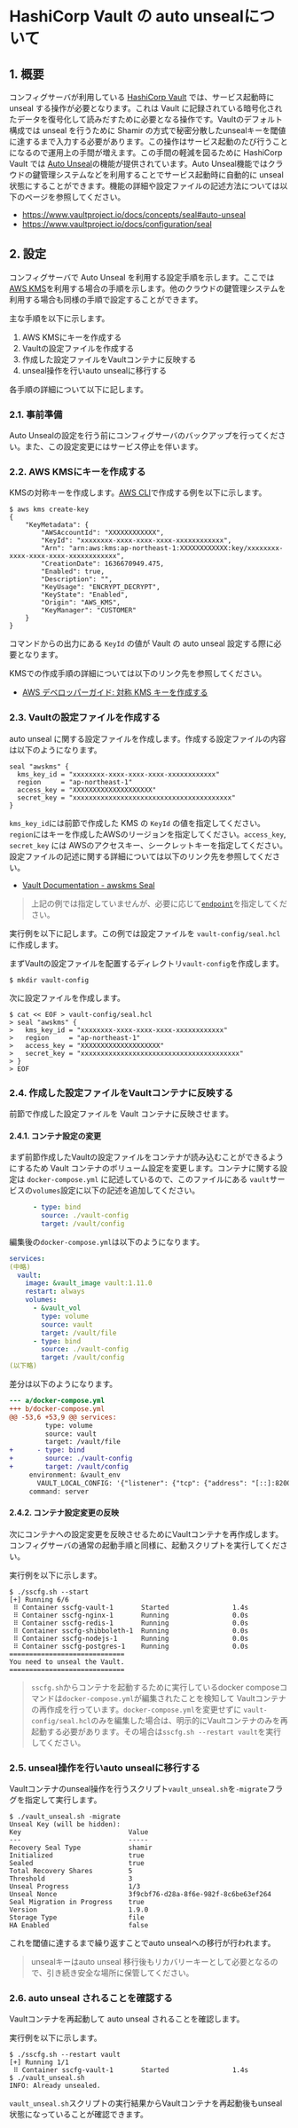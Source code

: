 # HashiCorp Vault の auto unsealについて

## 1. 概要

コンフィグサーバが利用している [HashiCorp Vault](https://www.vaultproject.io/) では、サービス起動時に unseal する操作が必要となります。これは Vault に記録されている暗号化されたデータを復号化して読みだすために必要となる操作です。Vaultのデフォルト構成では unseal を行うために Shamir の方式で秘密分散したunsealキーを閾値に達するまで入力する必要があります。この操作はサービス起動のたび行うことになるので運用上の手間が増えます。この手間の軽減を図るために HashiCorp Vault では [Auto Unseal](https://www.vaultproject.io/docs/concepts/seal#auto-unseal)の機能が提供されています。Auto Unseal機能ではクラウドの鍵管理システムなどを利用することでサービス起動時に自動的に unseal 状態にすることができます。機能の詳細や設定ファイルの記述方法については以下のページを参照してください。

* https://www.vaultproject.io/docs/concepts/seal#auto-unseal
* https://www.vaultproject.io/docs/configuration/seal

## 2. 設定

コンフィグサーバで Auto Unseal を利用する設定手順を示します。ここでは [AWS KMS](https://aws.amazon.com/jp/kms/)を利用する場合の手順を示します。他のクラウドの鍵管理システムを利用する場合も同様の手順で設定することができます。

主な手順を以下に示します。

1. AWS KMSにキーを作成する
2. Vaultの設定ファイルを作成する
3. 作成した設定ファイルをVaultコンテナに反映する
4. unseal操作を行いauto unsealに移行する

各手順の詳細について以下に記します。

### 2.1. 事前準備

Auto Unsealの設定を行う前にコンフィグサーバのバックアップを行ってください。また、この設定変更にはサービス停止を伴います。

### 2.2. AWS KMSにキーを作成する

KMSの対称キーを作成します。[AWS CLI](https://aws.amazon.com/jp/cli/)で作成する例を以下に示します。

```console
$ aws kms create-key
{
    "KeyMetadata": {
        "AWSAccountId": "XXXXXXXXXXXX",
        "KeyId": "xxxxxxxx-xxxx-xxxx-xxxx-xxxxxxxxxxxx",
        "Arn": "arn:aws:kms:ap-northeast-1:XXXXXXXXXXXX:key/xxxxxxxx-xxxx-xxxx-xxxx-xxxxxxxxxxxx",
        "CreationDate": 1636670949.475,
        "Enabled": true,
        "Description": "",
        "KeyUsage": "ENCRYPT_DECRYPT",
        "KeyState": "Enabled",
        "Origin": "AWS_KMS",
        "KeyManager": "CUSTOMER"
    }
}
```

コマンドからの出力にある `KeyId` の値が Vault の auto unseal 設定する際に必要となります。

KMSでの作成手順の詳細については以下のリンク先を参照してください。

* [AWS デベロッパーガイド: 対称 KMS キーを作成する](https://docs.aws.amazon.com/ja_jp/kms/latest/developerguide/create-keys.html#create-symmetric-cmk)

### 2.3. Vaultの設定ファイルを作成する

auto unseal に関する設定ファイルを作成します。作成する設定ファイルの内容は以下のようになります。

```hcl
seal "awskms" {
  kms_key_id = "xxxxxxxx-xxxx-xxxx-xxxx-xxxxxxxxxxxx"
  region     = "ap-northeast-1"
  access_key = "XXXXXXXXXXXXXXXXXXXX"
  secret_key = "xxxxxxxxxxxxxxxxxxxxxxxxxxxxxxxxxxxxxxxx"
}
```

`kms_key_id`には前節で作成した KMS の `KeyId` の値を指定してください。`region`にはキーを作成したAWSのリージョンを指定してください。`access_key`, `secret_key` には AWSのアクセスキー、シークレットキーを指定してください。設定ファイルの記述に関する詳細については以下のリンク先を参照してください。

* [Vault Documentation - awskms Seal](https://www.vaultproject.io/docs/configuration/seal/awskms)

> 上記の例では指定していませんが、必要に応じて[`endpoint`](https://www.vaultproject.io/docs/configuration/seal/awskms#endpoint)を指定してください。

実行例を以下に記します。この例では設定ファイルを `vault-config/seal.hcl` に作成します。

まずVaultの設定ファイルを配置するディレクトリ`vault-config`を作成します。

```console
$ mkdir vault-config
```

次に設定ファイルを作成します。

```console
$ cat << EOF > vault-config/seal.hcl
> seal "awskms" {
>   kms_key_id = "xxxxxxxx-xxxx-xxxx-xxxx-xxxxxxxxxxxx"
>   region     = "ap-northeast-1"
>   access_key = "XXXXXXXXXXXXXXXXXXXX"
>   secret_key = "xxxxxxxxxxxxxxxxxxxxxxxxxxxxxxxxxxxxxxxx"
> }
> EOF
```

### 2.4. 作成した設定ファイルをVaultコンテナに反映する

前節で作成した設定ファイルを Vault コンテナに反映させます。

#### 2.4.1. コンテナ設定の変更

まず前節作成したVaultの設定ファイルをコンテナが読み込むことができるようにするため Vault コンテナのボリューム設定を変更します。コンテナに関する設定は `docker-compose.yml` に記述しているので、このファイルにある `vault`サービスの`volumes`設定に以下の記述を追加してください。

```yml
      - type: bind
        source: ./vault-config
        target: /vault/config
```

編集後の`docker-compose.yml`は以下のようになります。

```yml
services:
(中略)
  vault:
    image: &vault_image vault:1.11.0
    restart: always
    volumes:
      - &vault_vol
        type: volume
        source: vault
        target: /vault/file
      - type: bind
        source: ./vault-config
        target: /vault/config
(以下略)
```
差分は以下のようになります。

```diff
--- a/docker-compose.yml
+++ b/docker-compose.yml
@@ -53,6 +53,9 @@ services:
         type: volume
         source: vault
         target: /vault/file
+      - type: bind
+        source: ./vault-config
+        target: /vault/config
     environment: &vault_env
       VAULT_LOCAL_CONFIG: '{"listener": {"tcp": {"address": "[::]:8200", "tls_disable": 1}}, "storage": {"file": {"path": "/vault/file"}}}'
     command: server
```

#### 2.4.2. コンテナ設定変更の反映

次にコンテナへの設定変更を反映させるためにVaultコンテナを再作成します。コンフィグサーバの通常の起動手順と同様に、起動スクリプトを実行してください。

実行例を以下に示します。

```console
$ ./sscfg.sh --start
[+] Running 6/6
 ⠿ Container sscfg-vault-1       Started                1.4s
 ⠿ Container sscfg-nginx-1       Running                0.0s
 ⠿ Container sscfg-redis-1       Running                0.0s
 ⠿ Container sscfg-shibboleth-1  Running                0.0s
 ⠿ Container sscfg-nodejs-1      Running                0.0s
 ⠿ Container sscfg-postgres-1    Running                0.0s
=============================
You need to unseal the Vault.
=============================
```

> `sscfg.sh`からコンテナを起動するために実行しているdocker composeコマンドは`docker-compose.yml`が編集されたことを検知して Vaultコンテナの再作成を行っています。`docker-compose.yml`を変更せずに `vault-config/seal.hcl`のみを編集した場合は、明示的にVaultコンテナのみを再起動する必要があります。その場合は`sscfg.sh --restart vault`を実行してください。

### 2.5. unseal操作を行いauto unsealに移行する

Vaultコンテナのunseal操作を行うスクリプト`vault_unseal.sh`を`-migrate`フラグを指定して実行します。

```
$ ./vault_unseal.sh -migrate
Unseal Key (will be hidden): 
Key                           Value
---                           -----
Recovery Seal Type            shamir
Initialized                   true
Sealed                        true
Total Recovery Shares         5
Threshold                     3
Unseal Progress               1/3
Unseal Nonce                  3f9cbf76-d28a-8f6e-982f-8c6be63ef264
Seal Migration in Progress    true
Version                       1.9.0
Storage Type                  file
HA Enabled                    false
```

これを閾値に達するまで繰り返すことでauto unsealへの移行が行われます。

> unsealキーはauto unseal 移行後もリカバリーキーとして必要となるので、引き続き安全な場所に保管してください。

### 2.6. auto unseal されることを確認する

Vaultコンテナを再起動して auto unseal されることを確認します。

実行例を以下に示します。

```console
$ ./sscfg.sh --restart vault
[+] Running 1/1
 ⠿ Container sscfg-vault-1       Started                1.4s
$ ./vault_unseal.sh 
INFO: Already unsealed.
```

`vault_unseal.sh`スクリプトの実行結果からVaultコンテナを再起動後もunseal状態になっていることが確認できます。
